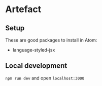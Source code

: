 # Artefact

## Setup

These are good packages to install in Atom:
- language-styled-jsx

## Local development

`npm run dev` and open `localhost:3000`
